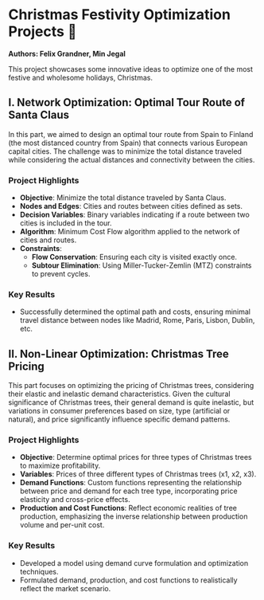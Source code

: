 # Christmas Festivity Optimization Projects 🎄
**Authors: Felix Grandner, Min Jegal**

This project showcases some innovative ideas to optimize one of the most festive and wholesome holidays, Christmas.

## I. Network Optimization: Optimal Tour Route of Santa Claus

In this part, we aimed to design an optimal tour route from Spain to Finland (the most distanced country from Spain) that connects various European capital cities. The challenge was to minimize the total distance traveled while considering the actual distances and connectivity between the cities.

### Project Highlights
- **Objective**: Minimize the total distance traveled by Santa Claus.
- **Nodes and Edges**: Cities and routes between cities defined as sets.
- **Decision Variables**: Binary variables indicating if a route between two cities is included in the tour.
- **Algorithm**: Minimum Cost Flow algorithm applied to the network of cities and routes.
- **Constraints**: 
  - **Flow Conservation**: Ensuring each city is visited exactly once.
  - **Subtour Elimination**: Using Miller-Tucker-Zemlin (MTZ) constraints to prevent cycles.
  
### Key Results
- Successfully determined the optimal path and costs, ensuring minimal travel distance between nodes like Madrid, Rome, Paris, Lisbon, Dublin, etc.

## II. Non-Linear Optimization: Christmas Tree Pricing

This part focuses on optimizing the pricing of Christmas trees, considering their elastic and inelastic demand characteristics. Given the cultural significance of Christmas trees, their general demand is quite inelastic, but variations in consumer preferences based on size, type (artificial or natural), and price significantly influence specific demand patterns.

### Project Highlights
- **Objective**: Determine optimal prices for three types of Christmas trees to maximize profitability.
- **Variables**: Prices of three different types of Christmas trees (x1, x2, x3).
- **Demand Functions**: Custom functions representing the relationship between price and demand for each tree type, incorporating price elasticity and cross-price effects.
- **Production and Cost Functions**: Reflect economic realities of tree production, emphasizing the inverse relationship between production volume and per-unit cost.

### Key Results
- Developed a model using demand curve formulation and optimization techniques.
- Formulated demand, production, and cost functions to realistically reflect the market scenario.
